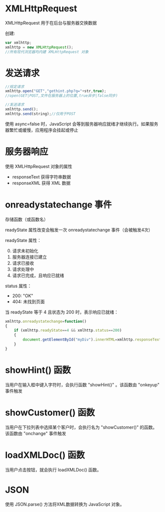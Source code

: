 # XMLHttpRequest

XMLHttpRequest 用于在后台与服务器交换数据

创建:
```js
var xmlhttp;
xmlhttp = new XMLHttpRequest();
//所有现代浏览器均内建 XMLHttpRequest 对象
```

# 发送请求

```js
//规定请求
xmlhttp.open("GET","gethint.php?q="+str,true);
//open(GET|POST,文件在服务器上的位置,true异步|false同步)

//发送请求
xmlhttp.send();
xmlhttp.send(string);//仅用于POST
```

使用 async=false 时，JavaScript 会等到服务器响应就绪才继续执行。如果服务器繁忙或缓慢，应用程序会挂起或停止

# 服务器响应

使用 XMLHttpRequest 对象的属性

- responseText	获得字符串数据
- responseXML	获得 XML 数据

# onreadystatechange 事件

存储函数（或函数名）

readyState 属性改变会触发一次 onreadystatechange 事件（会被触发4次）

readyState 属性：

0. 请求未初始化
1. 服务器连接已建立
2. 请求已接收
3. 请求处理中
4. 请求已完成，且响应已就绪

status 属性：

- 200: "OK"
- 404: 未找到页面

当 readyState 等于 4 且状态为 200 时，表示响应已就绪：
```js
xmlhttp.onreadystatechange=function()
{
    if (xmlhttp.readyState==4 && xmlhttp.status==200)
    {
        document.getElementById("myDiv").innerHTML=xmlhttp.responseText;
    }
}
```

# showHint() 函数

当用户在输入框中键入字符时，会执行函数 "showHint()" 。该函数由 "onkeyup" 事件触发

# showCustomer() 函数

当用户在下拉列表中选择某个客户时，会执行名为 "showCustomer()" 的函数。该函数由 "onchange" 事件触发

# loadXMLDoc() 函数

当用户点击按钮，就会执行 loadXMLDoc() 函数。

# JSON

使用 JSON.parse() 方法将XML数据转换为 JavaScript 对象。